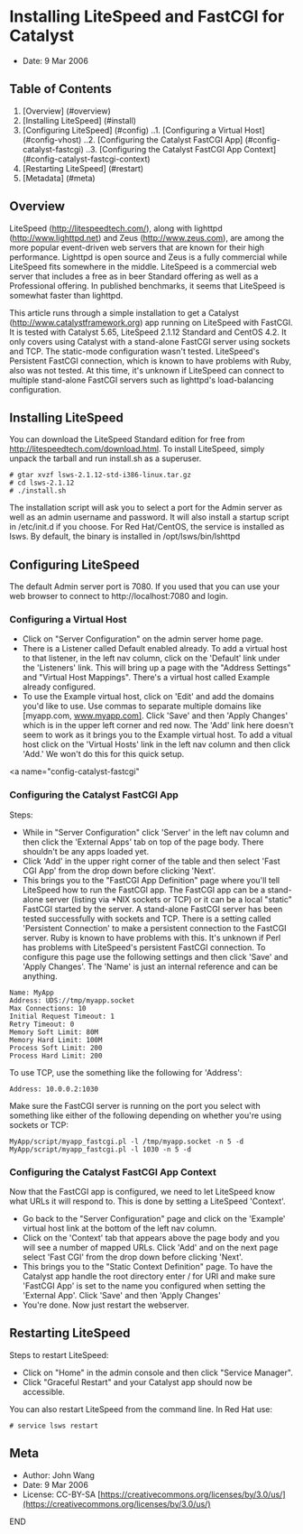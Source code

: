 Installing LiteSpeed and FastCGI for Catalyst
=============================================

* Date: 9 Mar 2006

Table of Contents
-----------------

1. [Overview] (#overview)
2. [Installing LiteSpeed] (#install)
3. [Configuring LiteSpeed] (#config)
..1. [Configuring a Virtual Host] (#config-vhost)
..2. [Configuring the Catalyst FastCGI App] (#config-catalyst-fastcgi)
..3. [Configuring the Catalyst FastCGI App Context] (#config-catalyst-fastcgi-context)
4. [Restarting LiteSpeed] (#restart)
5. [Metadata] (#meta)

<a name="overview"></a>
Overview
--------

LiteSpeed (http://litespeedtech.com/), along with lighttpd (http://www.lighttpd.net) and Zeus (http://www.zeus.com), are among the more popular event-driven web servers that are known for their high performance. Lighttpd is open source and Zeus is a fully commercial while LiteSpeed fits somewhere in the middle. LiteSpeed is a commercial web server that includes a free as in beer Standard offering as well as a Professional offering. In published benchmarks, it seems that LiteSpeed is somewhat faster than lighttpd.

This article runs through a simple installation to get a Catalyst (http://www.catalystframework.org) app running on LiteSpeed with FastCGI. It is tested with Catalyst 5.65, LiteSpeed 2.1.12 Standard and CentOS 4.2. It only covers using Catalyst with a stand-alone FastCGI server using sockets and TCP. The static-mode configuration wasn't tested. LiteSpeed's Persistent FastCGI connection, which is known to have problems with Ruby, also was not tested. At this time, it's unknown if LiteSpeed can connect to multiple stand-alone FastCGI servers such as lighttpd's load-balancing configuration.

<a name="install"></a>
Installing LiteSpeed
--------------------

You can download the LiteSpeed Standard edition for free from http://litespeedtech.com/download.html. To install LiteSpeed, simply unpack the tarball and run install.sh as a superuser.

```
# gtar xvzf lsws-2.1.12-std-i386-linux.tar.gz
# cd lsws-2.1.12
# ./install.sh
```

The installation script will ask you to select a port for the Admin server as well as an admin username and password. It will also install a startup script in /etc/init.d if you choose. For Red Hat/CentOS, the service is installed as lsws. By default, the binary is installed in /opt/lsws/bin/lshttpd

<a name="config"></a>
Configuring LiteSpeed
---------------------

The default Admin server port is 7080. If you used that you can use your web browser to connect to http://localhost:7080 and login.

<a name="config-vhost"></a>
### Configuring a Virtual Host

* Click on "Server Configuration" on the admin server home page.
* There is a Listener called Default enabled already. To add a virtual host to that listener, in the left nav column, click on the 'Default' link under the 'Listeners' link. This will bring up a page with the "Address Settings" and "Virtual Host Mappings". There's a virtual host called Example already configured.
* To use the Example virtual host, click on 'Edit' and add the domains you'd like to use. Use commas to separate multiple domains like [myapp.com, www.myapp.com]. Click 'Save' and then 'Apply Changes' which is in the upper left corner and red now. The 'Add' link here doesn't seem to work as it brings you to the Example virtual host. To add a vitual host click on the 'Virtual Hosts' link in the left nav column and then click 'Add.' We won't do this for this quick setup.

<a name="config-catalyst-fastcgi"</a>
### Configuring the Catalyst FastCGI App

Steps:

* While in "Server Configuration" click 'Server' in the left nav column and then click the 'External Apps' tab on top of the page body. There shouldn't be any apps loaded yet.
* Click 'Add' in the upper right corner of the table and then select 'Fast CGI App' from the drop down before clicking 'Next'.
* This brings you to the "FastCGI App Definition" page where you'll tell LiteSpeed how to run the FastCGI app. The FastCGI app can be a stand-alone server (listing via *NIX sockets or TCP) or it can be a local "static" FastCGI started by the server. A stand-alone FastCGI server has been tested successfully with sockets and TCP. There is a setting called 'Persistent Connection' to make a persistent connection to the FastCGI server. Ruby is known to have problems with this. It's unknown if Perl has problems with LiteSpeed's persistent FastCGI connection. To configure this page use the following settings and then click 'Save' and 'Apply Changes'. The 'Name' is just an internal reference and can be anything.

```
Name: MyApp
Address: UDS://tmp/myapp.socket
Max Connections: 10
Initial Request Timeout: 1
Retry Timeout: 0
Memory Soft Limit: 80M
Memory Hard Limit: 100M
Process Soft Limit: 200
Process Hard Limit: 200
```

To use TCP, use the something like the following for 'Address':

```
Address: 10.0.0.2:1030
```

Make sure the FastCGI server is running on the port you select with something like either of the following depending on whether you're using sockets or TCP:

```
MyApp/script/myapp_fastcgi.pl -l /tmp/myapp.socket -n 5 -d
MyApp/script/myapp_fastcgi.pl -l 1030 -n 5 -d
```

<a name="config-catalyst-fastcgi-context"></a>
### Configuring the Catalyst FastCGI App Context

Now that the FastCGI app is configured, we need to let LiteSpeed know what URLs it will respond to. This is done by setting a LiteSpeed 'Context'.

* Go back to the "Server Configuration" page and click on the 'Example' virtual host link at the bottom of the left nav column.
* Click on the 'Context' tab that appears above the page body and you will see a number of mapped URLs. Click 'Add' and on the next page select 'Fast CGI' from the drop down before clicking 'Next'.
* This brings you to the "Static Context Definition" page. To have the Catalyst app handle the root directory enter / for URI and make sure 'FastCGI App' is set to the name you configured when setting the 'External App'. Click 'Save' and then 'Apply Changes'
* You're done. Now just restart the webserver.

<a name="restart"></a>
Restarting LiteSpeed
--------------------

Steps to restart LiteSpeed:

* Click on "Home" in the admin console and then click "Service Manager".
* Click "Graceful Restart" and your Catalyst app should now be accessible.

You can also restart LiteSpeed from the command line. In Red Hat use:

```
# service lsws restart
```

<a name="meta"></a>
Meta
----

* Author: John Wang
* Date: 9 Mar 2006
* License: CC-BY-SA [https://creativecommons.org/licenses/by/3.0/us/](https://creativecommons.org/licenses/by/3.0/us/)

END